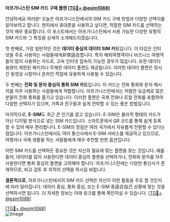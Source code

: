 **아프가니스탄 SIM 카드 구매 플랜 [[TG💪+ @esim1088](https://t.me/s/esim1088)]**

안녕하세요 여러분! 오늘은 아프가니스탄에서의 SIM 카드 구매 방법과 다양한 선택지를 알아보려고 합니다. 현지에서 휴대폰을 사용하고 싶다면, 적절한 SIM 카드를 선택하는 것이 매우 중요합니다. 이 포스트에서는 아프가니스탄에서 사용 가능한 다양한 유형의 SIM 카드와 그 특징을 상세히 소개해드리겠습니다.

첫 번째로, 가장 일반적인 것은 **데이터 중심의 데이터 SIM 카드**입니다. 이 타입은 인터넷을 주로 사용하는 사람들에게非常适合합니다. 특히 해외여행객이나 비즈니스 여행객들이 많이 사용하는 카드로, 고속 인터넷 접속이 가능한 경우가 많습니다. 또한 데이터 용량이 제한된 패키지나 무제한 데이터 플랜도 제공됩니다. 이러한 데이터 플랜은 장시간 동영상 시청이나 온라인 작업에 유용하게 사용될 수 있습니다.

두 번째는 **전화 및 문자 중심의 통화 SIM 카드**입니다. 이 카드는 전화 통화와 문자 메시지를 자주 사용하는 사람들에게 적합합니다. 아프가니스탄에서는 저렴한 요금제로 많은 분들이 전화 통화를 즐기고 있습니다. 이러한 플랜은 국제 전화나 로컬 전화를 포함하여 다양한 선택지가 있으며, 가족과 친구들과 쉽게 연락할 수 있는 좋은 방법입니다.

마지막으로, **E-SIM**도 최근 큰 인기를 끌고 있습니다. E-SIM은 물리적 형태의 카드가 아닌 디지털 방식으로 넣는 SIM 카드입니다. 스마트폰에서 QR 코드를 통해 쉽게 등록할 수 있어 매우 편리합니다. E-SIM의 장점은 여러 국가에서 자유롭게 전환할 수 있다는 점입니다. 아프가니스탄에서도 여러 통신사에서 E-SIM 서비스를 제공하고 있으므로, 여행자나 국제 생활을 하는 사람들에게 매우 추천할 만한 옵션입니다.

어떤 SIM 카드를 선택하든 중요한 것은 자신의 필요에 맞는 플랜을 찾는 것입니다. 예를 들어, 데이터를 많이 사용한다면 데이터 중심의 플랜을 선택하거나, 전화와 문자를 자주 사용한다면 통화 중심의 플랜을 고려해야 합니다. 아프가니스탄에는 다양한 통신사가 존재하므로, 비교 검토 후 최적의 선택을 하시길 바랍니다.

**결론적으로**, 아프가니스탄에서의 SIM 카드 선택은 자신이 어떤 활동을 주로 할 것인지에 따라 달라집니다. 데이터 중심, 통화 중심, 또는 E-SIM 중适合自己 상황에 맞는 것을 선택하시면 됩니다. 더 자세한 정보는 아래 링크를 통해 확인하실 수 있습니다. [[TG💪+ @esim1088](https://t.me/s/esim1088)]

[[TG💪+ @esim1088](https://t.me/s/esim1088)]  
![Image](https://i.postimg.cc/Y0z9fWf4/image.png)